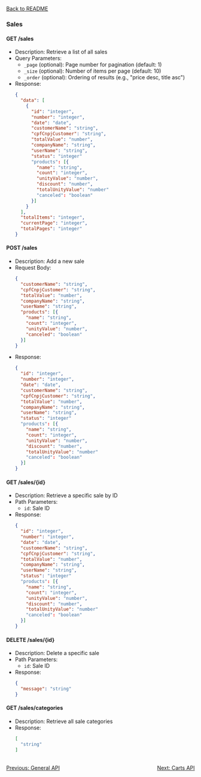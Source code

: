[Back to README](../README.md)

### Sales

#### GET /sales
- Description: Retrieve a list of all sales
- Query Parameters:
  - `_page` (optional): Page number for pagination (default: 1)
  - `_size` (optional): Number of items per page (default: 10)
  - `_order` (optional): Ordering of results (e.g., "price desc, title asc")
- Response: 
  ```json
  {
    "data": [
      {
        "id": "integer",
        "number": "integer",
        "date": "date",
        "customerName": "string",
        "cpfCnpjCustomer": "string",
        "totalValue": "number",
		"companyName": "string",
		"userName": "string",
		"status": "integer"
        "products": [{
          "name": "string",
          "count": "integer",
		  "unityValue": "number",
		  "discount": "number",
		  "totalUnityValue": "number"
		  "canceled": "boolean"
        }]
      }
    ],
    "totalItems": "integer",
    "currentPage": "integer",
    "totalPages": "integer"
  }
  ```

#### POST /sales
- Description: Add a new sale
- Request Body:
  ```json
  {
    "customerName": "string",
	"cpfCnpjCustomer": "string",
	"totalValue": "number",
	"companyName": "string",
	"userName": "string",
	"products": [{
	  "name": "string",
	  "count": "integer",
	  "unityValue": "number",
	  "canceled": "boolean"
	}]
  }
  ```
- Response: 
  ```json
  {
	"id": "integer",
	"number": "integer",
	"date": "date",
	"customerName": "string",
	"cpfCnpjCustomer": "string",
	"totalValue": "number",
	"companyName": "string",
	"userName": "string",
	"status": "integer"
	"products": [{
	  "name": "string",
	  "count": "integer",
	  "unityValue": "number",
	  "discount": "number",
	  "totalUnityValue": "number"
	  "canceled": "boolean"
	}]
  }
  ```

#### GET /sales/{id}
- Description: Retrieve a specific sale by ID
- Path Parameters:
  - `id`: Sale ID
- Response: 
  ```json
  {
	"id": "integer",
	"number": "integer",
	"date": "date",
	"customerName": "string",
	"cpfCnpjCustomer": "string",
	"totalValue": "number",
	"companyName": "string",
	"userName": "string",
	"status": "integer"
	"products": [{
	  "name": "string",
	  "count": "integer",
	  "unityValue": "number",
	  "discount": "number",
	  "totalUnityValue": "number"
	  "canceled": "boolean"
	}]
  }
  ```

#### DELETE /sales/{id}
- Description: Delete a specific sale
- Path Parameters:
  - `id`: Sale ID
- Response: 
  ```json
  {
    "message": "string"
  }
  ```

#### GET /sales/categories
- Description: Retrieve all sale categories
- Response: 
  ```json
  [
    "string"
  ]
  ```

<br>
<div style="display: flex; justify-content: space-between;">
  <a href="./general-api.md">Previous: General API</a>
  <a href="./carts-api.md">Next: Carts API</a>
</div>
